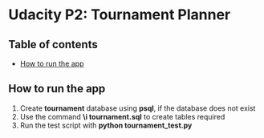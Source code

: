 # Udacity P2: Tournament Planner

## Table of contents

- [How to run the app](#how-to-run-the-app)


## How to run the app
1. Create **tournament** database using **psql**, if the database does not exist
2. Use the command **\i tournament.sql** to create tables required
3. Run the test script with **python tournament_test.py**



